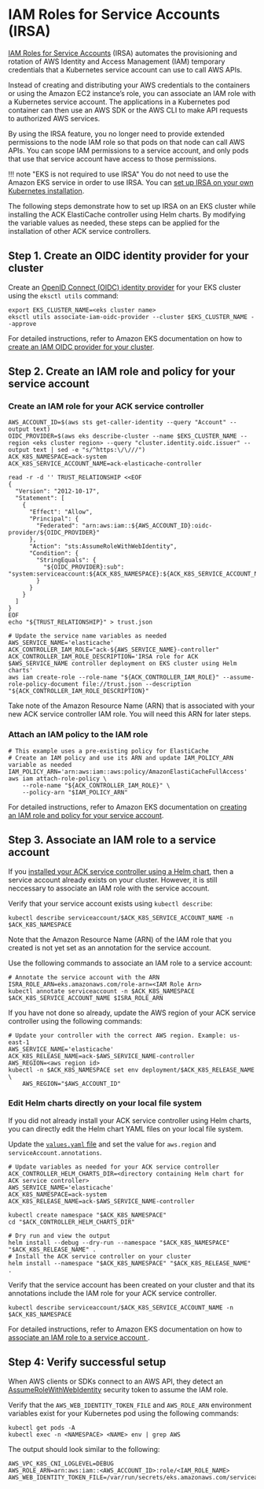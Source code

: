 # IAM Roles for Service Accounts (IRSA)

[IAM Roles for Service Accounts][0] (IRSA) automates the provisioning and rotation of AWS Identity and Access Management (IAM) temporary credentials that a Kubernetes service account can use to call AWS APIs.

Instead of creating and distributing your AWS credentials to the containers or using the Amazon EC2 instance’s role, you can associate an IAM role with a Kubernetes service account. The applications in a Kubernetes pod container can then use an AWS SDK or the AWS CLI to make API requests to authorized AWS services.

By using the IRSA feature, you no longer need to provide extended permissions to the node IAM role so that pods on that node can call AWS APIs. You can scope IAM permissions to a service account, and only pods that use that service account have access to those permissions. 

!!! note "EKS is not required to use IRSA"
    You do not need to use the Amazon EKS service in order to use IRSA. You can [set up IRSA on your own Kubernetes installation][1].

The following steps demonstrate how to set up IRSA on an EKS cluster while installing the ACK ElastiCache controller using Helm charts. By modifying the variable values as needed, these steps can be applied for the installation of other ACK service controllers.

## Step 1. Create an OIDC identity provider for your cluster

Create an [OpenID Connect (OIDC) identity provider][9] for your EKS cluster using the `eksctl utils` command:
```
export EKS_CLUSTER_NAME=<eks cluster name>
eksctl utils associate-iam-oidc-provider --cluster $EKS_CLUSTER_NAME --approve
```
For detailed instructions, refer to Amazon EKS documentation on how to [create an IAM OIDC provider for your cluster][3].

## Step 2. Create an IAM role and policy for your service account

### Create an IAM role for your ACK service controller
```
AWS_ACCOUNT_ID=$(aws sts get-caller-identity --query "Account" --output text)
OIDC_PROVIDER=$(aws eks describe-cluster --name $EKS_CLUSTER_NAME --region <eks cluster region> --query "cluster.identity.oidc.issuer" --output text | sed -e "s/^https:\/\///")
ACK_K8S_NAMESPACE=ack-system
ACK_K8S_SERVICE_ACCOUNT_NAME=ack-elasticache-controller

read -r -d '' TRUST_RELATIONSHIP <<EOF
{
  "Version": "2012-10-17",
  "Statement": [
    {
      "Effect": "Allow",
      "Principal": {
        "Federated": "arn:aws:iam::${AWS_ACCOUNT_ID}:oidc-provider/${OIDC_PROVIDER}"
      },
      "Action": "sts:AssumeRoleWithWebIdentity",
      "Condition": {
        "StringEquals": {
          "${OIDC_PROVIDER}:sub": "system:serviceaccount:${ACK_K8S_NAMESPACE}:${ACK_K8S_SERVICE_ACCOUNT_NAME}"
        }
      }
    }
  ]
}
EOF
echo "${TRUST_RELATIONSHIP}" > trust.json

# Update the service name variables as needed
AWS_SERVICE_NAME='elasticache'
ACK_CONTROLLER_IAM_ROLE="ack-${AWS_SERVICE_NAME}-controller"
ACK_CONTROLLER_IAM_ROLE_DESCRIPTION='IRSA role for ACK $AWS_SERVICE_NAME controller deployment on EKS cluster using Helm charts'
aws iam create-role --role-name "${ACK_CONTROLLER_IAM_ROLE}" --assume-role-policy-document file://trust.json --description "${ACK_CONTROLLER_IAM_ROLE_DESCRIPTION}"
```
Take note of the Amazon Resource Name (ARN) that is associated with your new ACK service controller IAM role. You will need this ARN for later steps. 

### Attach an IAM policy to the IAM role
```
# This example uses a pre-existing policy for ElastiCache
# Create an IAM policy and use its ARN and update IAM_POLICY_ARN variable as needed
IAM_POLICY_ARN='arn:aws:iam::aws:policy/AmazonElastiCacheFullAccess'
aws iam attach-role-policy \
    --role-name "${ACK_CONTROLLER_IAM_ROLE}" \
    --policy-arn "$IAM_POLICY_ARN"
```

For detailed instructions, refer to Amazon EKS documentation on [creating an IAM role and policy for your service account][4].

## Step 3. Associate an IAM role to a service account

If you [installed your ACK service controller using a Helm chart][7], then a service account already exists on your cluster. However, it is still neccessary to associate an IAM role with the service account. 

Verify that your service account exists using `kubectl describe`:
```
kubectl describe serviceaccount/$ACK_K8S_SERVICE_ACCOUNT_NAME -n $ACK_K8S_NAMESPACE
```
Note that the Amazon Resource Name (ARN) of the IAM role that you created is not yet set as an annotation for the service account. 

Use the following commands to associate an IAM role to a service account:
```
# Annotate the service account with the ARN
ISRA_ROLE_ARN=eks.amazonaws.com/role-arn=<IAM Role Arn>
kubectl annotate serviceaccount -n $ACK_K8S_NAMESPACE $ACK_K8S_SERVICE_ACCOUNT_NAME $ISRA_ROLE_ARN
```

If you have not done so already, update the AWS region of your ACK service controller using the following commands:
```
# Update your controller with the correct AWS region. Example: us-east-1
AWS_SERVICE_NAME='elasticache'
ACK_K8S_RELEASE_NAME=ack-$AWS_SERVICE_NAME-controller
AWS_REGION=<aws region id>
kubectl -n $ACK_K8S_NAMESPACE set env deployment/$ACK_K8S_RELEASE_NAME \
    AWS_REGION="$AWS_ACCOUNT_ID"
```

### Edit Helm charts directly on your local file system

If you did not already install your ACK service controller using Helm charts, you can directly edit the Helm chart YAML files on your local file system. 

Update the [`values.yaml` file][8] and set the value for `aws.region` and `serviceAccount.annotations`.

```
# Update variables as needed for your ACK service controller
ACK_CONTROLLER_HELM_CHARTS_DIR=<directory containing Helm chart for ACK service controller>
AWS_SERVICE_NAME='elasticache'
ACK_K8S_NAMESPACE=ack-system
ACK_K8S_RELEASE_NAME=ack-$AWS_SERVICE_NAME-controller

kubectl create namespace "$ACK_K8S_NAMESPACE"
cd "$ACK_CONTROLLER_HELM_CHARTS_DIR"

# Dry run and view the output
helm install --debug --dry-run --namespace "$ACK_K8S_NAMESPACE" "$ACK_K8S_RELEASE_NAME" .
# Install the ACK service controller on your cluster
helm install --namespace "$ACK_K8S_NAMESPACE" "$ACK_K8S_RELEASE_NAME" .
```

Verify that the service account has been created on your cluster and that its annotations include the IAM role for your ACK service controller.
```
kubectl describe serviceaccount/$ACK_K8S_SERVICE_ACCOUNT_NAME -n $ACK_K8S_NAMESPACE
```

For detailed instructions, refer to Amazon EKS documentation on how to [associate an IAM role to a service account ][5].

## Step 4: Verify successful setup

When AWS clients or SDKs connect to an AWS API, they detect an [AssumeRoleWithWebIdentity][2] security token to assume the IAM role. 

Verify that the `AWS_WEB_IDENTITY_TOKEN_FILE` and `AWS_ROLE_ARN` environment variables exist for your Kubernetes pod using the following commands:
```
kubectl get pods -A
kubectl exec -n <NAMESPACE> <NAME> env | grep AWS
```
The output should look similar to the following:
```
AWS_VPC_K8S_CNI_LOGLEVEL=DEBUG
AWS_ROLE_ARN=arn:aws:iam::<AWS_ACCOUNT_ID>:role/<IAM_ROLE_NAME>
AWS_WEB_IDENTITY_TOKEN_FILE=/var/run/secrets/eks.amazonaws.com/serviceaccount/token
```

[0]: https://docs.aws.amazon.com/eks/latest/userguide/iam-roles-for-service-accounts.html
[1]: https://github.com/aws/amazon-eks-pod-identity-webhook/blob/master/SELF_HOSTED_SETUP.md
[2]: https://docs.aws.amazon.com/STS/latest/APIReference/API_AssumeRoleWithWebIdentity.html
[3]: https://docs.aws.amazon.com/eks/latest/userguide/enable-iam-roles-for-service-accounts.html
[4]: https://docs.aws.amazon.com/eks/latest/userguide/create-service-account-iam-policy-and-role.html
[5]: https://docs.aws.amazon.com/eks/latest/userguide/specify-service-account-role.html
[6]: https://docs.aws.amazon.com/eks/latest/userguide/eksctl.html#installing-eksctl
[7]: https://aws-controllers-k8s.github.io/community/user-docs/install/
[8]: https://github.com/aws-controllers-k8s/elasticache-controller/blob/main/helm/values.yaml
[9]: https://docs.aws.amazon.com/IAM/latest/UserGuide/id_roles_providers_create_oidc.html

